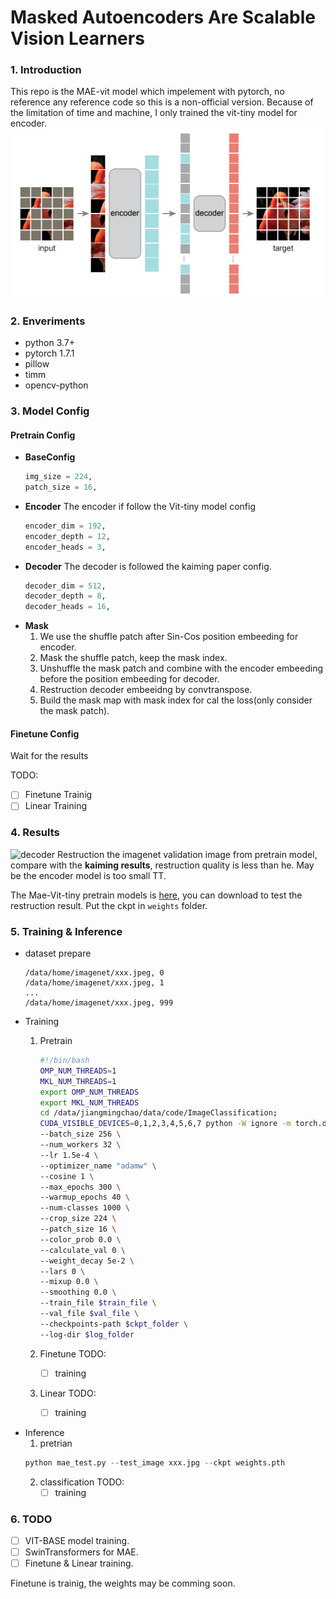 # Masked Autoencoders Are Scalable Vision Learners

### 1. Introduction
This repo is the MAE-vit model which impelement with pytorch, no reference any reference code so this is a non-official version. Because of the limitation of time and machine, I only trained the vit-tiny model for encoder.
![mae](fig/MAE.png)

### 2. Enveriments
- python 3.7+
- pytorch 1.7.1 
- pillow
- timm  
- opencv-python

### 3. Model Config

#### Pretrain Config

- **BaseConfig**
    ```python
    img_size = 224,
    patch_size = 16,
    ```
- **Encoder**
    The encoder if follow the Vit-tiny model config
    ```python
    encoder_dim = 192,
    encoder_depth = 12,
    encoder_heads = 3,
    ```
- **Decoder**
    The decoder is followed the kaiming paper config.
    ```python
    decoder_dim = 512,
    decoder_depth = 8,
    decoder_heads = 16, 
    ```
- **Mask**
    1. We use the shuffle patch after Sin-Cos position embeeding for encoder.
    2. Mask the shuffle patch, keep the mask index.
    3. Unshuffle the mask patch and combine with the encoder embeeding before the position embeeding for decoder.
    4. Restruction decoder embeeidng by convtranspose.
    5. Build the mask map with mask index for cal the loss(only consider the mask patch).

#### Finetune Config
Wait for the results

TODO:
- [ ] Finetune Trainig
- [ ] Linear Training 

### 4. Results
![decoder](fig/decoder.png)
Restruction the imagenet validation image from pretrain model, compare with the **kaiming results**, restruction quality is less than he. 
May be the encoder model is too small TT.

The Mae-Vit-tiny pretrain models is [here](https://drive.google.com/file/d/1I0EzCLYLmHBfhIaESFvWGlhuQuJ8xPw6/view?usp=sharing), you can download to test the restruction result. Put the ckpt in ```weights``` folder.


### 5. Training & Inference
- dataset prepare
    ```
    /data/home/imagenet/xxx.jpeg, 0
    /data/home/imagenet/xxx.jpeg, 1
    ...
    /data/home/imagenet/xxx.jpeg, 999
    ```
- Training 
    1. Pretrain 
        ```bash
        #!/bin/bash
        OMP_NUM_THREADS=1
        MKL_NUM_THREADS=1
        export OMP_NUM_THREADS
        export MKL_NUM_THREADS
        cd /data/jiangmingchao/data/code/ImageClassification;
        CUDA_VISIBLE_DEVICES=0,1,2,3,4,5,6,7 python -W ignore -m torch.distributed.launch --nproc_per_node 8 train_mae.py \
        --batch_size 256 \
        --num_workers 32 \
        --lr 1.5e-4 \
        --optimizer_name "adamw" \
        --cosine 1 \
        --max_epochs 300 \
        --warmup_epochs 40 \
        --num-classes 1000 \
        --crop_size 224 \
        --patch_size 16 \
        --color_prob 0.0 \
        --calculate_val 0 \
        --weight_decay 5e-2 \
        --lars 0 \
        --mixup 0.0 \
        --smoothing 0.0 \
        --train_file $train_file \
        --val_file $val_file \
        --checkpoints-path $ckpt_folder \
        --log-dir $log_folder
        ```
    
    2. Finetune
    TODO:
        - [ ] training
    3. Linear
    TODO:
        - [ ] training


- Inference
    1. pretrian
    ```python
    python mae_test.py --test_image xxx.jpg --ckpt weights.pth
    ```
    2. classification
    TODO:
        - [ ] training

### 6. TODO
- [ ] VIT-BASE model training.
- [ ] SwinTransformers for MAE.
- [ ] Finetune & Linear training.

Finetune is trainig, the weights may be comming soon.


